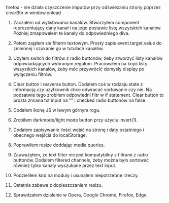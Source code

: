 firefox - nie działa czyszczenie imputów przy odświeżaniu strony poprzez clearBtn w window.onload


1. Zaczałem od wylistowania kanałów. Stworzyłem component reprezentujący dany kanał i na jego postawie listę wszytskich kanałów.
Później zmapowałem te kanały do odpowiedniego diva.

2. Potem zająłem sie filterm textowym. Prosty zapis event.target.value do zmiennej i szukanie go w tutułach kanałów.

3. Uzyłem switch do filtrów z radio buttonów, żeby stworzyć listy kanałów odpowiadających wybranym regułom. Pracowałem na kopii listy wszystkich kanałów, żeby móc przywrócić domyśly display po wyłączeniu filtrów.

4. Clear button i reaverse button. Dodałem coś w rodzaju state z informacją czy uzytkownik chce odwracać sortowanie czy nie. Na podsatwie tego zrobiłem odpowiedni filtr w if statement. Clear button to prosta zmiana txt input na "" i checked radio buttonów na false.

5. Dodałem ikonę JS w lewym górnym rogu.

6. Zrobiłem darkmode/light mode button przy użyciu invert(1).

7. Dodałem zapisywanie ilości wejść na stronę i daty ostatniego i obecnego wejścia do localStorage.

8. Poprawiłem resize doddając media queries.

9. Zauwaźyłem, że text filter nie jest kompatybilny z filtrami z radio buttonów. Dodałem filtered channels, żeby można było sortować również tylko kanały wyszukane przez text input.

10. Podzieliłem kod na moduly i usunąłem niepotrzebne rzeczy.

11. Ostatnia zabawa z dopieszczaniem resizu.

12. Sprawdzałem działenie w Opera, Google Chrome, Firefox, Edge.
